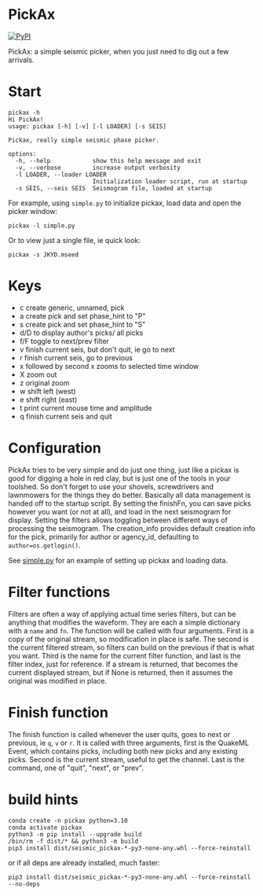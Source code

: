 # PickAx

[![PyPI](https://img.shields.io/pypi/v/pickax)](https://pypi.org/project/pickax/)

PickAx: a simple seismic picker, when you just need to dig out a few
arrivals.

# Start

```
pickax -h
Hi PickAx!
usage: pickax [-h] [-v] [-l LOADER] [-s SEIS]

Pickax, really simple seismic phase picker.

options:
  -h, --help            show this help message and exit
  -v, --verbose         increase output verbosity
  -l LOADER, --loader LOADER
                        Initialization loader script, run at startup
  -s SEIS, --seis SEIS  Seismogram file, loaded at startup
```

For example, using `simple.py` to initialize pickax, load data and open the picker window:

```
pickax -l simple.py
```

Or to view just a single file, ie quick look:
```
pickax -s JKYD.mseed
```

# Keys

- c create generic, unnamed, pick
- a create pick and set phase_hint to "P"
- s create pick and set phase_hint to "S"
- d/D to display author's picks/ all picks
- f/F toggle to next/prev filter
- v finish current seis, but don't quit, ie go to next
- r finish current seis, go to previous
- x followed by second x zooms to selected time window
- X zoom out
- z original zoom
- w shift left (west)
- e shift right (east)
- t print current mouse time and amplitude
- q finish current seis and quit

# Configuration

PickAx tries to be very simple and do just one thing, just like
a pickax is good for digging a hole in
red clay, but is just one of the tools in your toolshed. So don't forget
to use your shovels, screwdrivers and lawnmowers for the things they do better.
Basically all data management is handed off to the startup
script. By setting the finishFn, you can save picks however you want (or not
at all), and load in the next seismogram for display. Setting the filters
allows toggling between different ways of processing the seismogram.
The creation_info provides default creation info for the pick,
primarily for author or agency_id, defaulting to `author=os.getlogin()`.

See [simple.py](https://raw.githubusercontent.com/crotwell/pickax/main/simple.py) for an example of setting up pickax and loading data.

# Filter functions

Filters are often a way of applying actual time series filters, but can
be anything that modifies the waveform.
They are each a simple dictionary with a `name` and `fn`.
The function will be called
with four arguments. First is a copy of the original stream, so modification in
place is safe. The second is the current filtered stream, so filters can build
on the previous if that is what you want. Third is the name for the current
filter function, and last is the filter index, just for reference.
If a stream is returned, that becomes
the current displayed stream, but if None is returned, then it assumes
the original was modified in place.

# Finish function

The finish function is called whenever the user quits, goes to next or previous,
ie `q`, `v` or `r`. It is called with three arguments, first is the QuakeML
Event, which contains picks, including both new picks and any existing picks.
Second is the current stream, useful to get the channel. Last is the command,
one of "quit", "next", or "prev".

# build hints

```
conda create -n pickax python=3.10
conda activate pickax
python3 -m pip install --upgrade build
/bin/rm -f dist/* && python3 -m build
pip3 install dist/seismic_pickax-*-py3-none-any.whl --force-reinstall

```

or if all deps are already installed, much faster:
```
pip3 install dist/seismic_pickax-*-py3-none-any.whl --force-reinstall --no-deps
```
